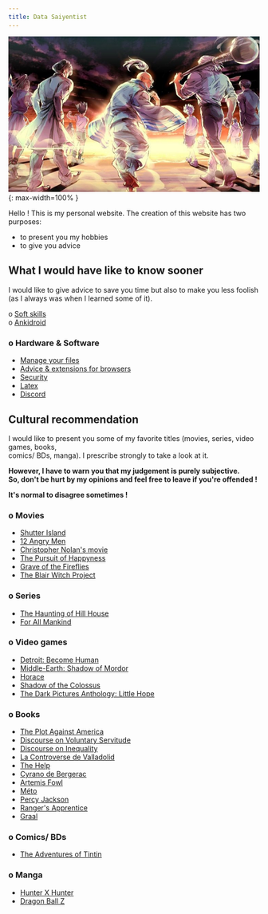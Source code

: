 ```yaml
---
title: Data Saiyentist
---
```


![Hunter X Hunter](20200820_162104.jpg "Drawn by zzyzzyyart"){: max-width=100% }  


Hello ! This is my personal website. The creation of this website has two purposes:
* to present you my hobbies
* to give you advice


## What I would have like to know sooner

I would like to give advice to save you time but also to make you less foolish  
(as I always was when I learned some of it).

o [Soft skills](advice/skills/skills.md)  
o [Ankidroid](advice/ankidroid/ankidroid.md)

### o Hardware & Software

* [Manage your files](advice/hd/files.md)
* [Advice & extensions for browsers](advice/hd/browsers/browsers.md)
* [Security](advice/hd/security/security.md)
* [Latex](advice/hd/latex/latex.md)
* [Discord](advice/hd/discord/discord.md)


## Cultural recommendation

I would like to present you some of my favorite titles (movies, series, video games, books,  
comics/ BDs, manga). I prescribe strongly to take a look at it.

**However, I have to warn you that my judgement is purely subjective.**  
**So, don't be hurt by my opinions and feel free to leave if you're offended !**

**It's normal to disagree sometimes !**

### o Movies

* [Shutter Island](culture/movie/shutter/shutter.md)
* [12 Angry Men](culture/movie/twelve/twelve.md)
* [Christopher Nolan's movie](culture/movie/nolan/nolan.md)
* [The Pursuit of Happyness](culture/movie/happyness/happyness.md)
* [Grave of the Fireflies](culture/movie/fireflies/fireflies.md)
* [The Blair Witch Project](culture/movie/blair/blair.md)


### o Series

* [The Haunting of Hill House](culture/series/haunting/haunting.md)
* [For All Mankind](culture/series/mankind/mankind.md)


### o Video games

* [Detroit: Become Human](culture/vg/detroit/detroit.md)
* [Middle-Earth: Shadow of Mordor](culture/vg/mordor/mordor.md)
* [Horace](culture/vg/horace/horace.md)
* [Shadow of the Colossus](culture/vg/colossus/colossus.md)
* [The Dark Pictures Anthology: Little Hope](culture/vg/hope/hope.md)

### o Books

* [The Plot Against America](culture/books/plot/plot.md)
* [Discourse on Voluntary Servitude](culture/books/servitude/servitude.md)
* [Discourse on Inequality](culture/books/inequality/inequality.md)
* [La Controverse de Valladolid](culture/books/valladolid/valladolid.md)
* [The Help](culture/books/help/help.md)
* [Cyrano de Bergerac](culture/books/bergerac/bergerac.md)
* [Artemis Fowl](culture/books/fowl/fowl.md)
* [Méto](culture/books/meto/meto.md)
* [Percy Jackson](culture/books/jackson/jackson.md)
* [Ranger's Apprentice](culture/books/ranger/ranger.md)
* [Graal](culture/books/graal/graal.md)


### o Comics/ BDs

* [The Adventures of Tintin](culture/comics/tintin/tintin.md)

### o Manga

* [Hunter X Hunter](culture/manga/hxh/hxh.md)
* [Dragon Ball Z](culture/manga/dbz/dbz.md)
